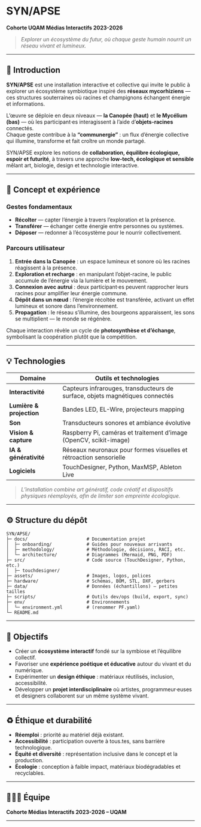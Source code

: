 # SYN/APSE  
**Cohorte UQAM Médias Interactifs 2023-2026**

> _Explorer un écosystème du futur, où chaque geste humain nourrit un réseau vivant et lumineux._  

---

## 🌿 Introduction  

**SYN/APSE** est une installation interactive et collective qui invite le public à explorer un écosystème symbiotique inspiré des **réseaux mycorhiziens** — ces structures souterraines où racines et champignons échangent énergie et informations.  

L’œuvre se déploie en deux niveaux — **la Canopée (haut)** et **le Mycélium (bas)** — où les participant·es interagissent à l’aide d’**objets-racines** connectés.  
Chaque geste contribue à la **“communergie”** : un flux d’énergie collective qui illumine, transforme et fait croître un monde partagé.  

SYN/APSE explore les notions de **collaboration, équilibre écologique, espoir et futurité**, à travers une approche **low-tech, écologique et sensible** mêlant art, biologie, design et technologie interactive.

---

## 🧩 Concept et expérience  

### Gestes fondamentaux  
- **Récolter** — capter l’énergie à travers l’exploration et la présence.  
- **Transférer** — échanger cette énergie entre personnes ou systèmes.  
- **Déposer** — redonner à l’écosystème pour le nourrir collectivement.  

### Parcours utilisateur  
1. **Entrée dans la Canopée** : un espace lumineux et sonore où les racines réagissent à la présence.  
2. **Exploration et recharge** : en manipulant l’objet-racine, le public accumule de l’énergie via la lumière et le mouvement.  
3. **Connexion avec autrui** : deux participant·es peuvent rapprocher leurs racines pour amplifier leur énergie commune.  
4. **Dépôt dans un nœud** : l’énergie récoltée est transférée, activant un effet lumineux et sonore dans l’environnement.  
5. **Propagation** : le réseau s’illumine, des bourgeons apparaissent, les sons se multiplient — le monde se régénère.  

Chaque interaction révèle un cycle de **photosynthèse et d’échange**, symbolisant la coopération plutôt que la compétition.

---

## 💡 Technologies  

| Domaine | Outils et technologies |
|----------|-----------------------|
| **Interactivité** | Capteurs infrarouges, transducteurs de surface, objets magnétiques connectés |
| **Lumière & projection** | Bandes LED, EL-Wire, projecteurs mapping |
| **Son** | Transducteurs sonores et ambiance évolutive |
| **Vision & capture** | Raspberry Pi, caméras et traitement d’image (OpenCV, scikit-image) |
| **IA & générativité** | Réseaux neuronaux pour formes visuelles et rétroaction sensorielle |
| **Logiciels** | TouchDesigner, Python, MaxMSP, Ableton Live |

> _L’installation combine art génératif, code créatif et dispositifs physiques réemployés, afin de limiter son empreinte écologique._

---

## ⚙️ Structure du dépôt  

```
SYN/APSE/
├─ docs/                      # Documentation projet
│  ├─ onboarding/             # Guides pour nouveaux arrivants
│  ├─ methodology/            # Méthodologie, décisions, RACI, etc.
│  └─ architecture/           # Diagrammes (Mermaid, PNG, PDF)
├─ src/                       # Code source (TouchDesigner, Python, etc.)
│  ├─ touchdesigner/
├─ assets/                    # Images, logos, polices
├─ hardware/                  # Schémas, BOM, STL, DXF, gerbers
├─ data/                      # Données (échantillons) — petites tailles
├─ scripts/                   # Outils dev/ops (build, export, sync)
├─ env/                       # Environnements
│  └─ environment.yml         # (renommer PF.yaml)
└─ README.md

```

---

## 🧠 Objectifs  

- Créer un **écosystème interactif** fondé sur la symbiose et l’équilibre collectif.  
- Favoriser une **expérience poétique et éducative** autour du vivant et du numérique.  
- Expérimenter un **design éthique** : matériaux réutilisés, inclusion, accessibilité.  
- Développer un **projet interdisciplinaire** où artistes, programmeur·euses et designers collaborent sur un même système vivant.  

---

## ♻️ Éthique et durabilité  

- **Réemploi** : priorité au matériel déjà existant.  
- **Accessibilité** : participation ouverte à tous.tes, sans barrière technologique.  
- **Équité et diversité** : représentation inclusive dans le concept et la production.  
- **Écologie** : conception à faible impact, matériaux biodégradables et recyclables.  

---

## 🧑‍🤝‍🧑 Équipe  

**Cohorte Médias Interactifs 2023-2026 – UQAM**  

---
